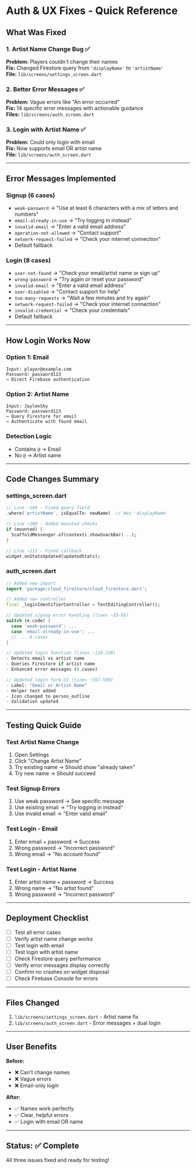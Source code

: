 # Auth & UX Fixes - Quick Reference

## What Was Fixed

### 1. Artist Name Change Bug ✅
**Problem:** Players couldn't change their names  
**Fix:** Changed Firestore query from `'displayName'` to `'artistName'`  
**File:** `lib/screens/settings_screen.dart`

### 2. Better Error Messages ✅
**Problem:** Vague errors like "An error occurred"  
**Fix:** 14 specific error messages with actionable guidance  
**Files:** `lib/screens/auth_screen.dart`

### 3. Login with Artist Name ✅
**Problem:** Could only login with email  
**Fix:** Now supports email OR artist name  
**File:** `lib/screens/auth_screen.dart`

---

## Error Messages Implemented

### Signup (6 cases)
- `weak-password` → "Use at least 6 characters with a mix of letters and numbers"
- `email-already-in-use` → "Try logging in instead"
- `invalid-email` → "Enter a valid email address"
- `operation-not-allowed` → "Contact support"
- `network-request-failed` → "Check your internet connection"
- Default fallback

### Login (8 cases)
- `user-not-found` → "Check your email/artist name or sign up"
- `wrong-password` → "Try again or reset your password"
- `invalid-email` → "Enter a valid email address"
- `user-disabled` → "Contact support for help"
- `too-many-requests` → "Wait a few minutes and try again"
- `network-request-failed` → "Check your internet connection"
- `invalid-credential` → "Check your credentials"
- Default fallback

---

## How Login Works Now

### Option 1: Email
```
Input: player@example.com
Password: password123
→ Direct Firebase authentication
```

### Option 2: Artist Name
```
Input: JaylenSky
Password: password123
→ Query Firestore for email
→ Authenticate with found email
```

### Detection Logic
- Contains `@` → Email
- No `@` → Artist name

---

## Code Changes Summary

### settings_screen.dart
```dart
// Line ~186 - Fixed query field
.where('artistName', isEqualTo: newName)  // Was 'displayName'

// Line ~209 - Added mounted checks
if (mounted) {
  ScaffoldMessenger.of(context).showSnackBar(...);
}

// Line ~215 - Fixed callback
widget.onStatsUpdated(updatedStats);
```

### auth_screen.dart
```dart
// Added new import
import 'package:cloud_firestore/cloud_firestore.dart';

// Added new controller
final _loginIdentifierController = TextEditingController();

// Updated signup error handling (lines ~55-85)
switch (e.code) {
  case 'weak-password': ...
  case 'email-already-in-use': ...
  // ... 6 cases
}

// Updated login function (lines ~118-220)
- Detects email vs artist name
- Queries Firestore if artist name
- Enhanced error messages (8 cases)

// Updated login form UI (lines ~557-590)
- Label: "Email or Artist Name"
- Helper text added
- Icon changed to person_outline
- Validation updated
```

---

## Testing Quick Guide

### Test Artist Name Change
1. Open Settings
2. Click "Change Artist Name"
3. Try existing name → Should show "already taken"
4. Try new name → Should succeed

### Test Signup Errors
1. Use weak password → See specific message
2. Use existing email → "Try logging in instead"
3. Use invalid email → "Enter valid email"

### Test Login - Email
1. Enter email + password → Success
2. Wrong password → "Incorrect password"
3. Wrong email → "No account found"

### Test Login - Artist Name
1. Enter artist name + password → Success
2. Wrong name → "No artist found"
3. Wrong password → "Incorrect password"

---

## Deployment Checklist

- [ ] Test all error cases
- [ ] Verify artist name change works
- [ ] Test login with email
- [ ] Test login with artist name
- [ ] Check Firestore query performance
- [ ] Verify error messages display correctly
- [ ] Confirm no crashes on widget disposal
- [ ] Check Firebase Console for errors

---

## Files Changed
1. `lib/screens/settings_screen.dart` - Artist name fix
2. `lib/screens/auth_screen.dart` - Error messages + dual login

---

## User Benefits

**Before:**
- ❌ Can't change names
- ❌ Vague errors
- ❌ Email-only login

**After:**
- ✅ Names work perfectly
- ✅ Clear, helpful errors
- ✅ Login with email OR name

---

## Status: ✅ Complete

All three issues fixed and ready for testing!
